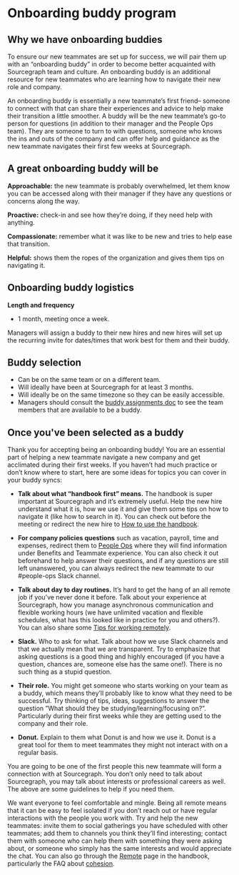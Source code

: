 # Onboarding buddy program

## Why we have onboarding buddies

To ensure our new teammates are set up for success, we will pair them up with an “onboarding buddy” in order to become better acquainted with Sourcegraph team and culture. An onboarding buddy is an additional resource for new teammates who are learning how to navigate their new role and company.

An onboarding buddy is essentially a new teammate’s first friend– someone to connect with that can share their experiences and advice to help make their transition a little smoother. A buddy will be the new teammate’s go-to person for questions (in addition to their manager and the People Ops team). They are someone to turn to with questions, someone who knows the ins and outs of the company and can offer help and guidance as the new teammate navigates their first few weeks at Sourcegraph.

## A great onboarding buddy will be

**Approachable:** the new teammate is probably overwhelmed, let them know you can be accessed along with their manager if they have any questions or concerns along the way.

**Proactive:** check-in and see how they’re doing, if they need help with anything.

**Compassionate:** remember what it was like to be new and tries to help ease that transition.

**Helpful:** shows them the ropes of the organization and gives them tips on navigating it.

## Onboarding buddy logistics

**Length and frequency**

- 1 month, meeting once a week.

Managers will assign a buddy to their new hires and new hires will set up the recurring invite for dates/times that work best for them and their buddy.

## Buddy selection

- Can be on the same team or on a different team.
- Will ideally have been at Sourcegraph for at least 3 months.
- Will ideally be on the same timezone so they can be easily accessible.
- Managers should consult the [buddy assignments doc](https://docs.google.com/spreadsheets/d/1ubFurMGdd0jclOR-o-HVr3xdhygUTuHmLf8jB_egcr0/edit#gid=0) to see the team members that are available to be a buddy.

## Once you've been selected as a buddy

Thank you for accepting being an onboarding buddy! You are an essential part of helping a new teammate navigate a new company and get acclimated during their first weeks. If you haven’t had much practice or don’t know where to start, here are some ideas for topics you can cover in your buddy syncs:

- **Talk about what “handbook first” means.** The handbook is super important at Sourcegraph and it’s extremely useful. Help the new hire understand what it is, how we use it and give them some tips on how to navigate it (like how to search in it). You can check out before the meeting or redirect the new hire to [How to use the handbook](../../handbook/index.md).

- **For company policies questions** such as vacation, payroll, time and expenses, redirect them to [People Ops](../../departments/people-ops/index.md) where they will find information under Benefits and Teammate experience. You can also check it out beforehand to help answer their questions, and if any questions are still left unanswered, you can always redirect the new teammate to our #people-ops Slack channel.

- **Talk about day to day routines.** It’s hard to get the hang of an all remote job if you’ve never done it before. Talk about your experience at Sourcegraph, how you manage asynchronous communication and flexible working hours (we have unlimited vacation and flexible schedules, what has this looked like in practice for you and others?). You can also share some [Tips for working remotely](../remote/tips.md).

- **Slack.** Who to ask for what. Talk about how we use Slack channels and that we actually mean that we are transparent. Try to emphasize that asking questions is a good thing and highly encouraged (if you have a question, chances are, someone else has the same one!). There is no such thing as a stupid question.

- **Their role.** You might get someone who starts working on your team as a buddy, which means they’ll probably like to know what they need to be successful. Try thinking of tips, ideas, suggestions to answer the question ”What should they be studying/learning/focusing on?”. Particularly during their first weeks while they are getting used to the company and their role.

- **Donut.** Explain to them what Donut is and how we use it. Donut is a great tool for them to meet teammates they might not interact with on a regular basis.

You are going to be one of the first people this new teammate will form a connection with at Sourcegraph. You don’t only need to talk about Sourcegraph, you may talk about interests or professional careers as well. The above are some guidelines to help if you need them.

We want everyone to feel comfortable and mingle. Being all remote means that it can be easy to feel isolated if you don’t reach out or have regular interactions with the people you work with. Try and help the new teammates: invite them to social gatherings you have scheduled with other teammates; add them to channels you think they’ll find interesting; contact them with someone who can help them with something they were asking about, or someone who simply has the same interests and would appreciate the chat. You can also go through the [Remote](../remote/index.md) page in the handbook, particularly the FAQ about [cohesion](../remote/index.md#how-are-you-able-to-maintain-team-cohesion-while-working-remotely).
